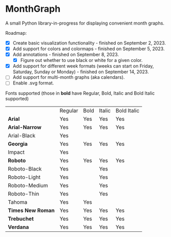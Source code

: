 # MonthGraph

A small Python library-in-progress for displaying convenient month graphs.

Roadmap:
- [x] Create basic visualization functionality - finished on September 2, 2023.
- [x] Add support for colors and colormaps - finished on September 5, 2023.
- [x] Add annotations - finished on September 8, 2023.
    - [x] Figure out whether to use black or white for a given color. 
- [x] Add support for different week formats (weeks can start on Friday, Saturday, Sunday or Monday) - finished on September 14, 2023.
- [ ] Add support for multi-month graphs (aka calendars).
- [ ] Enable .svg format.

Fonts supported (those in **bold** have Regular, Bold, Italic and Bold Italic supported)
<table>
   <tr>
      <td class="empty"> </td>
      <td class="headt">Regular</td>
      <td class="headt">Bold</td>
      <td class="headt">Italic</td>
      <td class="headt">Bold Italic</td>
   </tr>
   <tr>
      <td class="headt"><b>Arial</b></td>
      <td>Yes</td>
      <td>Yes</td>
      <td>Yes</td>
      <td>Yes</td>
   </tr>
   <tr>
      <td class="headt"><b>Arial-Narrow</b></td>
      <td>Yes</td>
      <td>Yes</td>
      <td>Yes</td>
      <td>Yes</td>
   </tr>
   <tr>
      <td class="headt">Arial-Black</td>
      <td>Yes</td>
      <td></td>
      <td></td>
      <td></td>
   </tr>
   <tr>
      <td class="headt"><b>Georgia</b></td>
      <td>Yes</td>
      <td>Yes</td>
      <td>Yes</td>
      <td>Yes</td>
   </tr>
   <tr>
      <td class="headt">Impact</td>
      <td>Yes</td>
      <td></td>
      <td></td>
      <td></td>
   </tr>
   <tr>
      <td class="headt"><b>Roboto</b></td>
      <td>Yes</td>
      <td>Yes</td>
      <td>Yes</td>
      <td>Yes</td>
   </tr>
   <tr>
      <td class="headt">Roboto-Black</td>
      <td>Yes</td>
      <td></td>
      <td>Yes</td>
      <td></td>
   </tr>
   <tr>
      <td class="headt">Roboto-Light</td>
      <td>Yes</td>
      <td></td>
      <td>Yes</td>
      <td></td>
   </tr>
   <tr>
      <td class="headt">Roboto-Medium</td>
      <td>Yes</td>
      <td></td>
      <td>Yes</td>
      <td></td>
   </tr>
   <tr>
      <td class="headt">Roboto-Thin</td>
      <td>Yes</td>
      <td></td>
      <td>Yes</td>
      <td></td>
   </tr>
   <tr>
      <td class="headt">Tahoma</td>
      <td>Yes</td>
      <td>Yes</td>
      <td></td>
      <td></td>
   </tr>
   <tr>
      <td class="headt"><b>Times New Roman</b></td>
      <td>Yes</td>
      <td>Yes</td>
      <td>Yes</td>
      <td>Yes</td>
   </tr>
   <tr>
      <td class="headt"><b>Trebuchet</b></td>
      <td>Yes</td>
      <td>Yes</td>
      <td>Yes</td>
      <td>Yes</td>
   </tr>
   <tr>
      <td class="headt"><b>Verdana</b></td>
      <td>Yes</td>
      <td>Yes</td>
      <td>Yes</td>
      <td>Yes</td>
   </tr>
</table>
